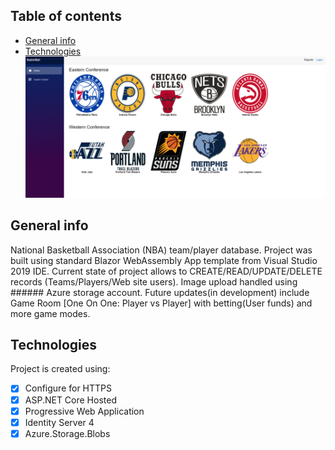 ## Table of contents
* [General info](#general-info)
* [Technologies](#technologies)
![](BBall.gif)

## General info
National Basketball Association (NBA) team/player database. Project was built using standard Blazor WebAssembly App template from Visual Studio 2019 IDE. 
Current state of project allows to CREATE/READ/UPDATE/DELETE records (Teams/Players/Web site users).
Image upload handled using ###### Azure storage account.
Future updates(in development) include Game Room [One On One: Player vs Player] with betting(User funds) and more game modes. 

## Technologies
Project is created using:
- [x] Configure for HTTPS
- [x] ASP.NET Core Hosted
- [x] Progressive Web Application
- [x] Identity Server 4
- [x] Azure.Storage.Blobs
